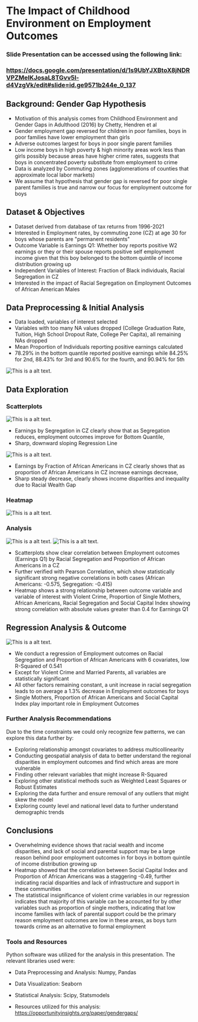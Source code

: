 # The Impact of  Childhood Environment on Employment Outcomes

### Slide Presentation can be accessed using the following link: 
### https://docs.google.com/presentation/d/1s9UbYJXBtoX8jNDRVPZMeIKJosaL8TGvv5l-d4VzgVk/edit#slide=id.ge9571b244e_0_137

## Background: Gender Gap Hypothesis
* Motivation of this analysis comes from Childhood Environment and Gender Gaps in Adulthood (2016) by Chetty, Hendren et al 
* Gender employment gap reversed for children in poor families, boys in poor families have lower employment than girls 
* Adverse outcomes largest for boys in poor single parent families 
* Low income boys in high poverty & high minority areas work less than girls possibly because areas have higher crime rates, suggests that boys in concentrated poverty substitute from employment to crime
* Data is analyzed by Commuting zones (agglomerations of counties that approximate local labor markets)
* We assume that hypothesis that gender gap is reversed for poor single parent families is true and narrow our focus for employment outcome for boys 

## Dataset & Objectives
* Dataset derived from database of tax returns from 1996-2021 
* Interested in Employment rates, by commuting zone (CZ) at age 30 for boys whose parents are "permanent residents" 
* Outcome Variable is Earnings Q1: Whether boy reports positive W2 earnings or they or their spouse reports positive self employment income given that this boy belonged to the bottom quintile of income distribution growing up  
* Independent Variables of Interest: Fraction of Black individuals, Racial Segregation in CZ
* Interested in the impact of Racial Segregation on Employment Outcomes of African American Males 

## Data Preprocessing & Initial Analysis
* Data loaded, variables of interest selected
* Variables with too many NA values dropped (College Graduation Rate, Tuition, High School Dropout Rate, College Per Capita), all remaining NAs dropped
* Mean Proportion of Individuals reporting positive earnings calculated
* 78.29% in the bottom quantile reported positive earnings while 84.25% for 2nd, 88.43% for 3rd and 90.6% for the fourth, and 90.94% for 5th

![This is a alt text.](/Images/Mean_Earnings.PNG)

## Data Exploration

### Scatterplots 

![This is a alt text.](/Images/reg_line_EarningsQ1_Segregation.png)

* Earnings by Segregation in CZ clearly show that as Segregation reduces, employment outcomes improve for Bottom Quantile, 
* Sharp, downward sloping Regression Line

![This is a alt text.](/Images/reg_line_EarningsQ1_Black.png)

* Earnings by Fraction of African Americans in CZ clearly shows that as proportion of African Americans in CZ increase earnings decrease, 
* Sharp steady decrease, clearly shows income disparities and inequality due to Racial Wealth Gap 

### Heatmap 

![This is a alt text.](/Images/Heatmap.png)

### Analysis 

![This is a alt text.](/Images/Pearson_Segregation.PNG)
![This is a alt text.](/Images/Pearson_ProportionAA.PNG)

* Scatterplots show clear correlation between Employment outcomes (Earnings Q1) by Racial Segregation and Proportion of African Americans in a CZ
* Further verified with Pearson Correlation, which show statistically significant strong negative correlations in both cases  (African Americans: -0.575, Segregation: -0.415)  
* Heatmap shows a strong relationship between outcome variable and variable of interest with Violent Crime, Proportion of Single Mothers, African Americans, Racial Segregation and Social Capital Index showing strong correlation with absolute values greater than 0.4 for Earnings Q1

## Regression Analysis & Outcome 

![This is a alt text.](/Images/Regression_Results.PNG)

* We conduct a regression of Employment outcomes on Racial Segregation and Proportion of African Americans with 6 covariates, low R-Squared of 0.541
* Except for Violent Crime and Married Parents, all variables are statistically significant
* All other factors remaining constant, a unit increase in racial segregation leads to on average a 1.3% decrease in Employment outcomes for boys 
* Single Mothers, Proportion of African Americans and Social Capital Index play important role in Employment Outcomes

### Further Analysis Recommendations 

Due to the time constraints we could only recognize few patterns, we can explore this data further by: 

* Exploring relationship amongst covariates to address multicollinearity 
* Conducting geospatial analysis of data to better understand the regional disparities in employment outcomes and find which areas are more vulnerable 
* Finding other relevant variables that might increase R-Squared
* Exploring other statistical methods such as Weighted Least Squares or Robust Estimates
* Exploring the data further and ensure removal of any outliers that might skew the model
* Exploring county level and national level data to further understand demographic trends

## Conclusions 
* Overwhelming evidence shows that racial wealth and income disparities, and lack of social and parental support may be a large reason behind poor employment outcomes in for boys in bottom quintile of income distribution growing up 
* Heatmap showed that the correlation between Social Capital Index and Proportion of African Americans was a staggering -0.49, further indicating racial disparities and lack of infrastructure and support in these communities 
* The statistical insignificance of violent crime variables in our regression indicates that majority of this variable can be accounted for by other variables such as proportion of single mothers, indicating that low income families with lack of parental support could be the primary reason employment outcomes are low in these areas, as boys turn towards crime as an alternative to formal employment 

### Tools and Resources
Python software was utilized for the analysis in this presentation. The relevant libraries used were:
* Data Preprocessing and Analysis: Numpy, Pandas
* Data Visualization: Seaborn
* Statistical Analysis: Scipy, Statsmodels

* Resources utilized for this analysis:
https://opportunityinsights.org/paper/gendergaps/


